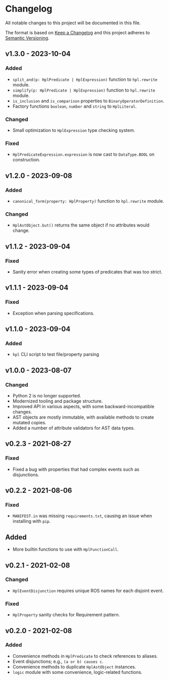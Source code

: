 # Changelog
All notable changes to this project will be documented in this file.

The format is based on [Keep a Changelog](http://keepachangelog.com/en/1.0.0/)
and this project adheres to [Semantic Versioning](http://semver.org/spec/v2.0.0.html).

## v1.3.0 - 2023-10-04
### Added
- `split_and(p: HplPredicate | HplExpression)` function to `hpl.rewrite` module.
- `simplify(p: HplPredicate | HplExpression)` function to `hpl.rewrite` module.
- `is_inclusion` and `is_comparison` properties to `BinaryOperatorDefinition`.
- Factory functions `boolean`, `number` and `string` to `HplLiteral`.

### Changed
- Small optimization to `HplExpression` type checking system.

### Fixed
- `HplPredicateExpression.expression` is now cast to `DataType.BOOL` on construction.

## v1.2.0 - 2023-09-08
### Added
- `canonical_form(property: HplProperty)` function to `hpl.rewrite` module.

### Changed
- `HplAstObject.but()` returns the same object if no attributes would change.

## v1.1.2 - 2023-09-04
### Fixed
- Sanity error when creating some types of predicates that was too strict.

## v1.1.1 - 2023-09-04
### Fixed
- Exception when parsing specifications.

## v1.1.0 - 2023-09-04
### Added
- `hpl` CLI script to test file/property parsing

## v1.0.0 - 2023-08-07
### Changed
- Python 2 is no longer supported.
- Modernized tooling and package structure.
- Improved API in various aspects, with some backward-incompatible changes.
- AST objects are mostly immutable, with available methods to create mutated copies.
- Added a number of attribute validators for AST data types.

## v0.2.3 - 2021-08-27
### Fixed
- Fixed a bug with properties that had complex events such as disjunctions.

## v0.2.2 - 2021-08-06
### Fixed
- `MANIFEST.in` was missing `requirements.txt`, causing an issue when installing with `pip`.

## Added
- More builtin functions to use with `HplFunctionCall`.

## v0.2.1 - 2021-02-08
### Changed
- `HplEventDisjunction` requires unique ROS names for each disjoint event.

### Fixed
- `HplProperty` sanity checks for Requirement pattern.

## v0.2.0 - 2021-02-08
### Added
- Convenience methods in `HplPredicate` to check references to aliases.
- Event disjunctions; e.g., `(a or b) causes c`.
- Convenience methods to duplicate `HplAstObject` instances.
- `logic` module with some convenience, logic-related functions.

